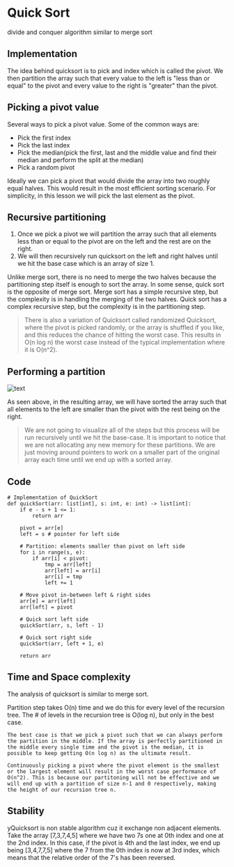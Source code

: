 # Quick Sort

divide and conquer algorithm similar to merge sort

## Implementation
The idea behind quicksort is to pick and index which is called the pivot. We then partition the array such that every value to the left is "less than or equal" to the pivot and every value to the right is "greater" than the pivot. 

## Picking a pivot value
Several ways to pick a pivot value. Some of the common ways are:
* Pick the first index
* Pick the last index
* Pick the median(pick the first, last and the middle value and find their median and perform the split at the median)
* Pick a random pivot 

Ideally we can pick a pivot that would divide the array into two roughly equal halves. This would result in the most efficient sorting scenario.
For simplicity, in this lesson we will pick the last element as the pivot.

## Recursive partitioning

1. Once we pick a pivot we will partition the array such that all elements less than or equal to the pivot are on the left and the rest are on the right.
2. We will then recursively run quicksort on the left and right halves until we hit the base case which is an array of size 1.

Unlike merge sort, there is no need to merge the two halves because the partitioning step itself is enough to sort the array.
In some sense, quick sort is the opposite of merge sort. Merge sort has a simple recursive step, but the complexity is in handling the merging of the two halves. Quick sort has a complex recursive step, but the complexity is in the partitioning step.

> There is also a variation of Quicksort called randomized Quicksort, where the pivot is picked randomly, or the array is shuffled if you like, and this reduces the chance of hitting the worst case. This results in O(n log n) the worst case instead of the typical implementation where it is O(n^2). 

## Performing a partition
![text](https://imagedelivery.net/CLfkmk9Wzy8_9HRyug4EVA/4807fbac-d636-4b43-654d-345988be0500/sharpen=1)

As seen above, in the resulting array, we will have sorted the array such that all elements to the left are smaller than the pivot with the rest being on the right.

> We are not going to visualize all of the steps but this process will be run recursively until we hit the base-case. It is important to notice that we are not allocating any new memory for these partitions. We are just moving around pointers to work on a smaller part of the original array each time until we end up with a sorted array.

## Code

```
# Implementation of QuickSort
def quickSort(arr: list[int], s: int, e: int) -> list[int]:
    if e - s + 1 <= 1:
        return arr

    pivot = arr[e]
    left = s # pointer for left side

    # Partition: elements smaller than pivot on left side
    for i in range(s, e):
        if arr[i] < pivot:
            tmp = arr[left]
            arr[left] = arr[i]
            arr[i] = tmp
            left += 1

    # Move pivot in-between left & right sides
    arr[e] = arr[left]
    arr[left] = pivot
    
    # Quick sort left side
    quickSort(arr, s, left - 1)

    # Quick sort right side
    quickSort(arr, left + 1, e)

    return arr
```

## Time and Space complexity

The analysis of quicksort is similar to merge sort.

Partition step takes O(n) time and we do this for every level of the recursion tree. The # of levels in the recursion tree is O(log n), but only in the best case.

```
The best case is that we pick a pivot such that we can always perform the partition in the middle. If the array is perfectly partitioned in the middle every single time and the pivot is the median, it is possible to keep getting O(n log n) as the ultimate result. 

Continuously picking a pivot where the pivot element is the smallest or the largest element will result in the worst case performance of O(n^2). This is because our partitoning will not be effective and we will end up with a partition of size n-1 and 0 respectively, making the height of our recursion tree n. 
```

## Stability

 yQuicksort is non stable algorithm cuz it exchange non adjacent elements. 
Take the array [7,3,7,4,5] where we have two 7s one at 0th index and one at the 2nd index. In this case, if the pivot is 4th and the last index, we end up being [3,4,7,7,5] where the 7 from the 0th index is now at 3rd index, which means that the relative order of the 7's has been reversed. 
